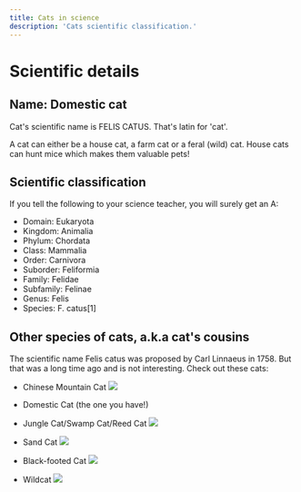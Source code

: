 ```yaml
---
title: Cats in science
description: 'Cats scientific classification.'
---
```


# Scientific details

## Name: Domestic cat

Cat's scientific name is FELIS CATUS. That's latin for 'cat'.

A cat can either be a house cat, a farm cat or a feral (wild) cat. House cats can hunt mice which makes them valuable pets!

## Scientific classification

If you tell the following to your science teacher, you will surely get an A:

- Domain: Eukaryota
- Kingdom: Animalia
- Phylum: Chordata
- Class: Mammalia
- Order: Carnivora
- Suborder: Feliformia
- Family: Felidae
- Subfamily: Felinae
- Genus: Felis
- Species: F. catus[1]

## Other species of cats, a.k.a cat's cousins

The scientific name Felis catus was proposed by Carl Linnaeus in 1758. But that was a long time ago and is not interesting. Check out these cats:

* Chinese Mountain Cat 
![](https://www.worldatlas.com/r/w960-q80/upload/57/5a/60/untitled-design-1.jpg)

* Domestic Cat (the one you have!)

*  Jungle Cat/Swamp Cat/Reed Cat 
![](https://www.worldatlas.com/r/w960-q80/upload/b8/c5/46/shutterstock-163520402.jpg)

*  Sand Cat 
![](https://www.worldatlas.com/r/w960-q80/upload/cd/63/52/shutterstock-350077427.jpg)

*  Black-footed Cat 
![](https://www.worldatlas.com/r/w960-q80/upload/57/63/a2/black-footed-cat.jpg)

*  Wildcat
![](https://www.worldatlas.com/r/w960-q80/upload/27/95/be/shutterstock-611461376.jpg)